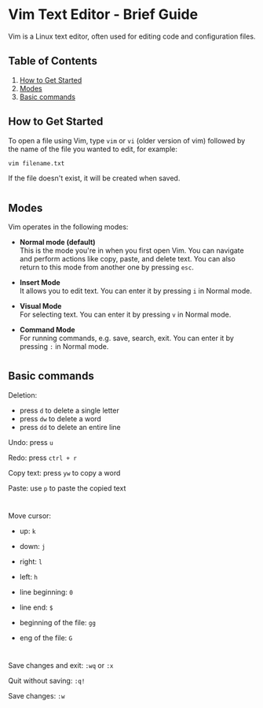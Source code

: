 # Vim Text Editor - Brief Guide

Vim is a Linux text editor, often used for editing code and configuration files. 

## Table of Contents

1. [How to Get Started](#how-to-get-started)
3. [Modes](#modes)
4. [Basic commands](#basic-commands)

## How to Get Started

To open a file using Vim, type `vim` or `vi` (older version of vim) followed by the name of the file you wanted to edit, for example:

```bash
vim filename.txt
```

If the file doesn't exist, it will be created when saved.

#

## Modes

Vim operates in the following modes:

- **Normal mode (default)**     
This is the mode you're in when you first open Vim. You can navigate and perform actions like copy, paste, and delete text. You can also return to this mode from another one by pressing `esc`.

- **Insert Mode**   
It allows you to edit text. You can enter it by pressing `i` in Normal mode.

- **Visual Mode**   
For selecting text. You can enter it by pressing `v` in Normal mode.

- **Command Mode**  
For running commands, e.g. save, search, exit. You can enter it by pressing `:` in Normal mode.

#

## Basic commands


Deletion:
- press `d` to delete a single letter 
- press `dw` to delete a word
- press `dd` to delete an entire line 

Undo: press `u`

Redo: press `ctrl + r`

Copy text: press `yw` to copy a word

Paste: use `p` to paste the copied text

#

Move cursor:
-  up: `k`

- down: `j`

- right: `l`

- left: `h`

- line beginning: `0`

- line end: `$`

- beginning of the file: `gg`

- eng of the file: `G` 

#


Save changes and exit: `:wq` or `:x`

Quit without saving: `:q!`

Save changes: `:w`


